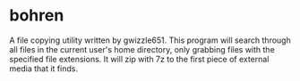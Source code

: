 # bohren
A file copying utility written by gwizzle651. 
This program will search through all files in the current user's home directory, only grabbing files with the specified file extensions. 
It will zip with 7z to the first piece of external media that it finds. 
